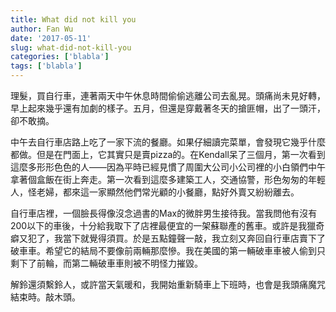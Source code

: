 ```yaml
---
title: What did not kill you
author: Fan Wu
date: '2017-05-11'
slug: what-did-not-kill-you
categories: ['blabla']
tags: ['blabla']
---
```


理髮，買自行車，連著兩天中午休息時間偷偷逃離公司去亂晃。頭痛尚未見好轉，早上起來幾乎還有加劇的樣子。五月，但還是穿戴著冬天的搶匪帽，出了一頭汗，卻不敢摘。

中午去自行車店路上吃了一家下流的餐廳。如果仔細讀完菜單，會發現它幾乎什麼都做。但是在門面上，它其實只是賣pizza的。在Kendall呆了三個月，第一次看到這麼多形形色色的人——因為平時已經見慣了周圍大公司小公司裡的小白領們中午拿著個盒飯在街上奔走。第一次看到這麼多建築工人，交通協警，形色匆匆的年輕人，怪老婦，都來這一家顯然他們常光顧的小餐廳，點好外賣又紛紛離去。

自行車店裡，一個臉長得像沒念過書的Max的微胖男生接待我。當我問他有沒有200以下的車後，十分給我取下了店裡最便宜的一架蘇聯產的舊車。或許是我獵奇癖又犯了，我當下就覺得須買。於是五點鐘聲一敲，我立刻又奔回自行車店賣下了破車車。希望它的結局不要像前兩輛那麼慘。我在美國的第一輛破車車被人偷到只剩下了前輪，而第二輛破車車則被不明怪力摧毀。

解鈴還須繫鈴人，或許當天氣暖和，我開始重新騎車上下班時，也會是我頭痛魔咒結束時。敲木頭。

